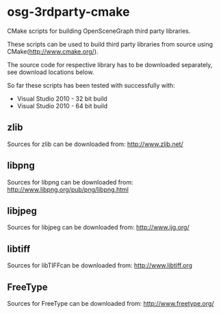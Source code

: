 osg-3rdparty-cmake
==================

CMake scripts for building OpenSceneGraph third party libraries.

These scripts can be used to build third party libraries from source using CMake(http://www.cmake.org/). 

The source code for respective library has to be downloaded separately, see download locations below.

So far these scripts has been tested with successfully with:

* Visual Studio 2010 - 32 bit build
* Visual Studio 2010 - 64 bit build


zlib
----
Sources for zlib can be downloaded from:
http://www.zlib.net/


libpng
------
Sources for libpng can be downloaded from:
http://www.libpng.org/pub/png/libpng.html


libjpeg
-------
Sources for libjpeg can be downloaded from:
http://www.ijg.org/


libtiff
-------
Sources for libTIFFcan be downloaded from:
http://www.libtiff.org


FreeType
--------
Sources for FreeType can be downloaded from:
http://www.freetype.org/